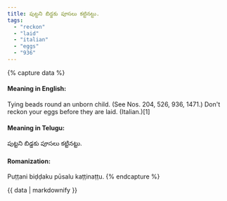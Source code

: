```yaml
---
title: పుట్టని బిడ్డకు పూసలు కట్టినట్టు.
tags:
  - "reckon"
  - "laid"
  - "italian"
  - "eggs"
  - "936"
---
```


{% capture data %}
#### Meaning in English:
Tying beads round an unborn child.
(See Nos. 204, 526, 936, 1471.)
Don't reckon your eggs before they are laid. (Italian.)[1]

#### Meaning in Telugu:
పుట్టని బిడ్డకు పూసలు కట్టినట్టు.

#### Romanization:
Puṭṭani biḍḍaku pūsalu kaṭṭinaṭṭu.
{% endcapture %}

{{ data | markdownify }}

